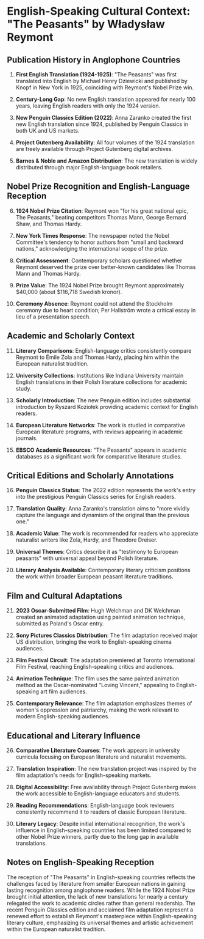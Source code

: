 # English-Speaking Cultural Context: "The Peasants" by Władysław Reymont

## Publication History in Anglophone Countries

1. **First English Translation (1924-1925)**: "The Peasants" was first translated into English by Michael Henry Dziewicki and published by Knopf in New York in 1925, coinciding with Reymont's Nobel Prize win.

2. **Century-Long Gap**: No new English translation appeared for nearly 100 years, leaving English readers with only the 1924 version.

3. **New Penguin Classics Edition (2022)**: Anna Zaranko created the first new English translation since 1924, published by Penguin Classics in both UK and US markets.

4. **Project Gutenberg Availability**: All four volumes of the 1924 translation are freely available through Project Gutenberg digital archives.

5. **Barnes & Noble and Amazon Distribution**: The new translation is widely distributed through major English-language book retailers.

## Nobel Prize Recognition and English-Language Reception

6. **1924 Nobel Prize Citation**: Reymont won "for his great national epic, The Peasants," beating competitors Thomas Mann, George Bernard Shaw, and Thomas Hardy.

7. **New York Times Response**: The newspaper noted the Nobel Committee's tendency to honor authors from "small and backward nations," acknowledging the international scope of the prize.

8. **Critical Assessment**: Contemporary scholars questioned whether Reymont deserved the prize over better-known candidates like Thomas Mann and Thomas Hardy.

9. **Prize Value**: The 1924 Nobel Prize brought Reymont approximately $40,000 (about $116,718 Swedish kronor).

10. **Ceremony Absence**: Reymont could not attend the Stockholm ceremony due to heart condition; Per Hallström wrote a critical essay in lieu of a presentation speech.

## Academic and Scholarly Context

11. **Literary Comparisons**: English-language critics consistently compare Reymont to Émile Zola and Thomas Hardy, placing him within the European naturalist tradition.

12. **University Collections**: Institutions like Indiana University maintain English translations in their Polish literature collections for academic study.

13. **Scholarly Introduction**: The new Penguin edition includes substantial introduction by Ryszard Koziołek providing academic context for English readers.

14. **European Literature Networks**: The work is studied in comparative European literature programs, with reviews appearing in academic journals.

15. **EBSCO Academic Resources**: "The Peasants" appears in academic databases as a significant work for comparative literature studies.

## Critical Editions and Scholarly Annotations

16. **Penguin Classics Status**: The 2022 edition represents the work's entry into the prestigious Penguin Classics series for English readers.

17. **Translation Quality**: Anna Zaranko's translation aims to "more vividly capture the language and dynamism of the original than the previous one."

18. **Academic Value**: The work is recommended for readers who appreciate naturalist writers like Zola, Hardy, and Theodore Dreiser.

19. **Universal Themes**: Critics describe it as "testimony to European peasants" with universal appeal beyond Polish literature.

20. **Literary Analysis Available**: Contemporary literary criticism positions the work within broader European peasant literature traditions.

## Film and Cultural Adaptations

21. **2023 Oscar-Submitted Film**: Hugh Welchman and DK Welchman created an animated adaptation using painted animation technique, submitted as Poland's Oscar entry.

22. **Sony Pictures Classics Distribution**: The film adaptation received major US distribution, bringing the work to English-speaking cinema audiences.

23. **Film Festival Circuit**: The adaptation premiered at Toronto International Film Festival, reaching English-speaking critics and audiences.

24. **Animation Technique**: The film uses the same painted animation method as the Oscar-nominated "Loving Vincent," appealing to English-speaking art film audiences.

25. **Contemporary Relevance**: The film adaptation emphasizes themes of women's oppression and patriarchy, making the work relevant to modern English-speaking audiences.

## Educational and Literary Influence

26. **Comparative Literature Courses**: The work appears in university curricula focusing on European literature and naturalist movements.

27. **Translation Inspiration**: The new translation project was inspired by the film adaptation's needs for English-speaking markets.

28. **Digital Accessibility**: Free availability through Project Gutenberg makes the work accessible to English-language educators and students.

29. **Reading Recommendations**: English-language book reviewers consistently recommend it to readers of classic European literature.

30. **Literary Legacy**: Despite initial international recognition, the work's influence in English-speaking countries has been limited compared to other Nobel Prize winners, partly due to the long gap in available translations.

## Notes on English-Speaking Reception

The reception of "The Peasants" in English-speaking countries reflects the challenges faced by literature from smaller European nations in gaining lasting recognition among anglophone readers. While the 1924 Nobel Prize brought initial attention, the lack of new translations for nearly a century relegated the work to academic circles rather than general readership. The recent Penguin Classics edition and acclaimed film adaptation represent a renewed effort to establish Reymont's masterpiece within English-speaking literary culture, emphasizing its universal themes and artistic achievement within the European naturalist tradition.